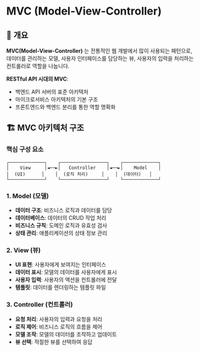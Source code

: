 # MVC (Model-View-Controller)

## 📖 개요

**MVC(Model-View-Controller)** 는 전통적인 웹 개발에서 많이 사용되는 패턴으로, 데이터를 관리하는 모델, 사용자 인터페이스를 담당하는 뷰, 사용자의 입력을 처리하는 컨트롤러로 역할을 나눕니다.

**RESTful API 시대의 MVC**:

- 백엔드 API 서버의 표준 아키텍처
- 마이크로서비스 아키텍처의 기본 구조
- 프론트엔드와 백엔드 분리를 통한 역할 명확화

## 🏗️ MVC 아키텍처 구조

### 핵심 구성 요소

```
┌─────────────┐    ┌─────────────────┐    ┌─────────────┐
│    View     │◄──►│   Controller    │◄──►│    Model    │
│  (UI)      │    │  (로직 처리)     │    │  (데이터)   │
└─────────────┘    └─────────────────┘    └─────────────┘
```

### 1. Model (모델)

- **데이터 구조**: 비즈니스 로직과 데이터를 담당
- **데이터베이스**: 데이터의 CRUD 작업 처리
- **비즈니스 규칙**: 도메인 로직과 유효성 검사
- **상태 관리**: 애플리케이션의 상태 정보 관리

### 2. View (뷰)

- **UI 표현**: 사용자에게 보여지는 인터페이스
- **데이터 표시**: 모델의 데이터를 사용자에게 표시
- **사용자 입력**: 사용자의 액션을 컨트롤러에 전달
- **템플릿**: 데이터를 렌더링하는 템플릿 파일

### 3. Controller (컨트롤러)

- **요청 처리**: 사용자의 입력과 요청을 처리
- **로직 제어**: 비즈니스 로직의 흐름을 제어
- **모델 조작**: 모델의 데이터를 조작하고 업데이트
- **뷰 선택**: 적절한 뷰를 선택하여 응답
